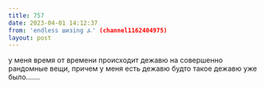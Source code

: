 ```yaml
---
title: 757
date: 2023-04-01 14:12:37
from: 'endless шизing ⍼' (channel1162404975)
layout: post
---
```


у меня время от времени происходит дежавю на совершенно рандомные вещи, причем у меня есть дежавю будто такое дежавю уже было.......
